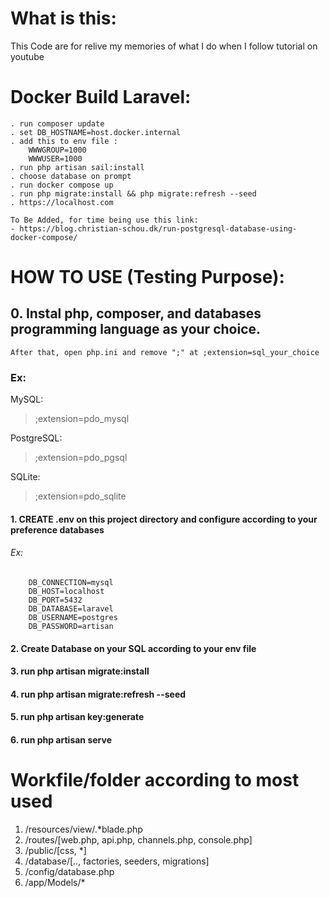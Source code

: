 # What is this:

This Code are for relive my memories of what I do when I follow tutorial on youtube

# Docker Build Laravel:
    . run composer update
    . set DB_HOSTNAME=host.docker.internal
    . add this to env file :
        WWWGROUP=1000
        WWWUSER=1000
    . run php artisan sail:install
    . choose database on prompt
    . run docker compose up
    . run php migrate:install && php migrate:refresh --seed
    . https://localhost.com
    
    To Be Added, for time being use this link:
    - https://blog.christian-schou.dk/run-postgresql-database-using-docker-compose/

# HOW TO USE (Testing Purpose):

## 0. Instal php, composer, and databases programming language as your choice. 
    After that, open php.ini and remove ";" at ;extension=sql_your_choice

### Ex:
MySQL:
> ;extension=pdo_mysql
    
PostgreSQL:
> ;extension=pdo_pgsql

SQLite:
> ;extension=pdo_sqlite

#### 1. CREATE .env on this project directory and configure according to your preference databases

###### Ex:
```
    DB_CONNECTION=mysql
    DB_HOST=localhost
    DB_PORT=5432
    DB_DATABASE=laravel
    DB_USERNAME=postgres
    DB_PASSWORD=artisan
```

#### 2. Create Database on your SQL according to your env file 

#### 3. run php artisan migrate:install 

#### 4. run php artisan migrate:refresh --seed

#### 5. run php artisan key:generate

#### 6. run php artisan serve

# Workfile/folder according to most used

1. /resources/view/.*blade.php
2. /routes/[web.php, api.php, channels.php, console.php]
3. /public/[css, *]
4. /database/[.., factories, seeders, migrations]
5. /config/database.php
6. /app/Models/*